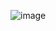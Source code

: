 ![image](https://github.com/idityaGE/react-router-dom/assets/150531010/a45ada27-fbeb-4f3c-b746-e7a82b487022)
